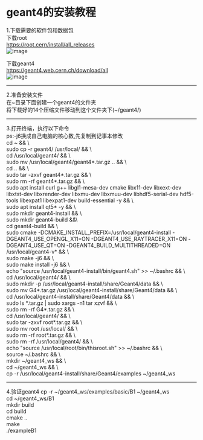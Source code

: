 # geant4的安装教程
1.下载需要的软件包和数据包  
下载root  
https://root.cern/install/all_releases  
![image](https://github.com/daoy939/geant4install/assets/65938631/6734d76d-83d0-4f95-adeb-d6f2b899c70a)


下载geant4  
https://geant4.web.cern.ch/download/all  
![image](https://github.com/daoy939/geant4install/assets/65938631/92519af2-9b90-452b-8924-a4cf6b381997)

___
2.准备安装文件  
在\~目录下面创建一个geant4的文件夹  
将下载好的14个压缩文件移动到这个文件夹下(\~/geant4/)  
___
3.打开终端，执行以下命令  
ps:-j6换成自己电脑的核心数,先复制到记事本修改  
cd \~  && \  
sudo cp -r geant4/ /usr/local/  && \  
cd /usr/local/geant4/  && \  
sudo mv /usr/local/geant4/geant4\*.tar.gz ..  && \  
cd ..  && \  
sudo tar -zxvf geant4\*.tar.gz  && \  
sudo rm -rf geant4\*.tar.gz  && \  
sudo apt install curl g++ libgl1-mesa-dev cmake libx11-dev libxext-dev libxtst-dev libxrender-dev libxmu-dev libxmuu-dev libhdf5-serial-dev hdf5-tools libexpat1 libexpat1-dev build-essential -y  && \  
sudo apt install qt5\* -y  && \  
sudo mkdir geant4-install  && \  
sudo mkdir geant4-build &&\  
cd geant4-build  && \  
sudo cmake -DCMAKE_INSTALL_PREFIX=/usr/local/geant4-install -DGEANT4_USE_OPENGL_X11=ON -DGEANT4_USE_RAYTRACER_X11=ON -DGEANT4_USE_QT=ON -DGEANT4_BUILD_MULTITHREADED=ON /usr/local/geant4-v* && \  
sudo make -j6  && \  
sudo make install -j6  && \  
echo "source /usr/local/geant4-install/bin/geant4.sh" >> \~/.bashrc  && \  
cd /usr/local/geant4/  && \  
sudo mkdir -p /usr/local/geant4-install/share/Geant4/data  && \  
sudo mv G4\*.tar.gz /usr/local/geant4-install/share/Geant4/data  && \  
cd /usr/local/geant4-install/share/Geant4/data  && \  
sudo ls \*.tar.gz | sudo xargs -n1 tar xzvf  && \  
sudo rm -rf G4\*.tar.gz  && \  
cd /usr/local/geant4/  && \  
sudo tar -zxvf root\*.tar.gz  && \  
sudo mv root /usr/local/  && \  
sudo rm -rf root\*.tar.gz  && \  
sudo rm -rf /usr/local/geant4/ && \  
echo "source /usr/local/root/bin/thisroot.sh" >> \~/.bashrc  && \  
source \~/.bashrc  && \  
mkdir \~/geant4_ws && \  
cd \~/geant4_ws  && \  
cp -r /usr/local/geant4-install/share/Geant4/examples \~/geant4_ws
___
4.验证geant4
cp -r  \~/geant4_ws/examples/basic/B1 \~/geant4_ws   
cd \~/geant4_ws/B1  
mkdir build   
cd build   
cmake ..   
make  
./exampleB1
